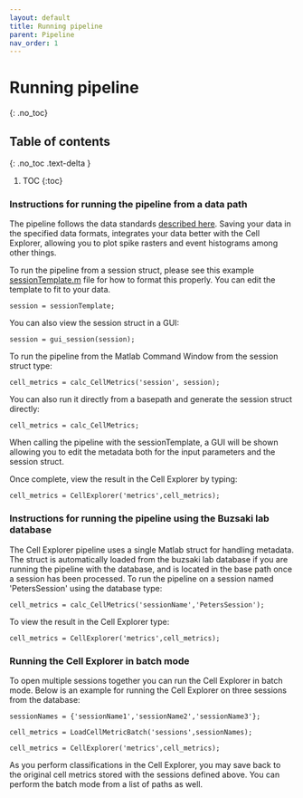 ```yaml
---
layout: default
title: Running pipeline
parent: Pipeline
nav_order: 1
---
```

# Running pipeline
{: .no_toc}
## Table of contents
{: .no_toc .text-delta }

1. TOC
{:toc}

### Instructions for running the pipeline from a data path
The pipeline follows the data standards [described here](/pipeline/data-structure-and-format/). Saving your data in the specified data formats, integrates your data better with the Cell Explorer, allowing you to plot spike rasters and event histograms among other things.

To run the pipeline from a session struct, please see this example
[sessionTemplate.m](https://github.com/petersenpeter/Cell-Explorer/blob/master/calc_CellMetrics/sessionTemplate.m) file for how to format this properly. You can edit the template to fit to your data.

`session = sessionTemplate;`

You can also view the session struct in a GUI:

`session = gui_session(session);`

To run the pipeline from the Matlab Command Window from the session struct type:

`cell_metrics = calc_CellMetrics('session', session);`

You can also run it directly from a basepath and generate the session struct directly:

`cell_metrics = calc_CellMetrics;`

When calling the pipeline with the sessionTemplate, a GUI will be shown allowing you to edit the metadata both for the input parameters and the session struct. 

Once complete, view the result in the Cell Explorer by typing:

`cell_metrics = CellExplorer('metrics',cell_metrics);`

### Instructions for running the pipeline using the Buzsaki lab database
The Cell Explorer pipeline uses a single Matlab struct for handling metadata. The struct is automatically loaded from the buzsaki lab database if you are running the pipeline with the database, and is located in the base path once a session has been processed. To run the pipeline on a session named 'PetersSession' using the database type:

`cell_metrics = calc_CellMetrics('sessionName','PetersSession');`

To view the result in the Cell Explorer type:

`cell_metrics = CellExplorer('metrics',cell_metrics);`

### Running the Cell Explorer in batch mode
To open multiple sessions together you can run the Cell Explorer in batch mode. Below is an example for running the Cell Explorer on three sessions from the database:

`sessionNames = {'sessionName1','sessionName2','sessionName3'};`

`cell_metrics = LoadCellMetricBatch('sessions',sessionNames);`

`cell_metrics = CellExplorer('metrics',cell_metrics);`

As you perform classifications in the Cell Explorer, you may save back to the original cell metrics stored with the sessions defined above. You can perform the batch mode from a list of paths as well.
